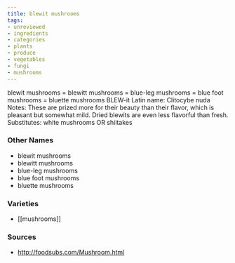 ```yaml
---
title: blewit mushrooms
tags:
- unreviewed
- ingredients
- categories
- plants
- produce
- vegetables
- fungi
- mushrooms
---
```

blewit mushrooms = blewitt mushrooms = blue-leg mushrooms = blue foot mushrooms = bluette mushrooms BLEW-it Latin name: Clitocybe nuda Notes: These are prized more for their beauty than their flavor, which is pleasant but somewhat mild. Dried blewits are even less flavorful than fresh. Substitutes: white mushrooms OR shiitakes

### Other Names

* blewit mushrooms
* blewitt mushrooms
* blue-leg mushrooms
* blue foot mushrooms
* bluette mushrooms

### Varieties

* [[mushrooms]]

### Sources
* http://foodsubs.com/Mushroom.html
